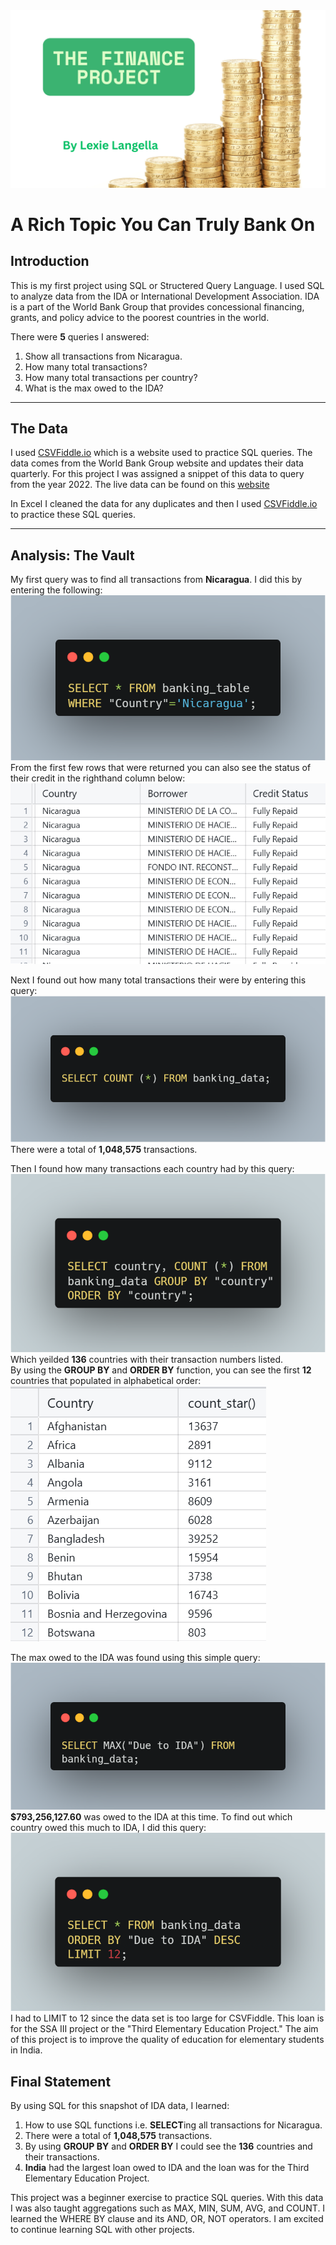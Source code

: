 <img src="images/The Finance Project.png?raw=true"/>

# A Rich Topic You Can Truly Bank On

## Introduction
This is my first project using SQL or Structered Query Language. I used SQL to analyze data from the IDA or International Development Association. IDA is a part of the World Bank Group that provides concessional financing, grants, and policy advice to the poorest countries in the world. 

There were **5** queries I answered:
  1. Show all transactions from Nicaragua.
  2. How many total transactions?
  3. How many total transactions per country?
  4. What is the max owed to the IDA?

---
## The Data
I used <a href="CSVFiddle.io">CSVFiddle.io</a> which is a website used to practice SQL queries. 
The data comes from the World Bank Group website and updates their data quarterly. For this project I was assigned a snippet of this data to query from the year 2022. The live data can be found on this <a href="https://financesone.worldbank.org/ida-statement-of-credits-grants-and-guarantees-historical-data/DS00976">website</a>

In Excel I cleaned the data for any duplicates and then I used <a href="CSVFiddle.io">CSVFiddle.io</a> to practice these SQL queries. 

---
## Analysis: The Vault
My first query was to find all transactions from  **Nicaragua**. I did this by entering the following:
<img src="images/SQL Nicaragua.png?raw=true"/> <br>
From the first few rows that were returned you can also see the status of their credit in the righthand column below:
<img src="images/SQL_Credit.png?raw=true"/>

Next I found out how many total transactions their were by entering this query:
<img src="images/SQL All.png?raw=true"/> <br>
There were a total of **1,048,575** transactions.

Then I found how many transactions each country had by this query:
<img src="images/SQL Country.png?raw=true"/> <br>
Which yeilded **136** countries with their transaction numbers listed. <br>
By using the **GROUP BY** and **ORDER BY** function, you can see the first **12** countries that populated in alphabetical order:
<img src="images/SQL Country Breakdown.png?raw=true"/> <br>

The max owed to the IDA was found using this simple query:
<img src="images/SQL MAX.png?raw=true"/> <br> 
**$793,256,127.60** was owed to the IDA at this time. 
To find out which country owed this much to IDA, I did this query:
<img src="images/SQL Due to IDA.png?raw=true"/> <br> 
 I had to LIMIT to 12 since the data set is too large for CSVFiddle.
This loan is for the SSA III project or the "Third Elementary Education Project." The aim of this project is to improve the quality of education for elementary students in India.

## Final Statement
By using SQL for this snapshot of IDA data, I learned:
  1. How to use SQL functions i.e. **SELECT**ing all transactions for Nicaragua.
  2. There were a total of **1,048,575** transactions.
  3. By using **GROUP BY** and **ORDER BY** I could see the **136** countries and their transactions.
  4. **India** had the largest loan owed to IDA and the loan was for the Third Elementary Education Project.

This project was a beginner exercise to practice SQL queries. With this data I was also taught aggregations such as MAX, MIN, SUM, AVG, and COUNT. I learned the WHERE BY clause and its AND, OR, NOT operators. I am excited to continue learning SQL with other projects.


